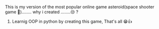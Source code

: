 This is my version of the most popular online game asteroid(space shooter game 🚀)........
why i created ........😒 ?
1. Learnig OOP in python by creating this game,
 That's all 😁👍
